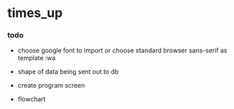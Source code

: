 # times_up
### todo

* choose google font to import or choose standard browser sans-serif as template
:wa

* shape of data being sent out to db
* create program screen
* flowchart

